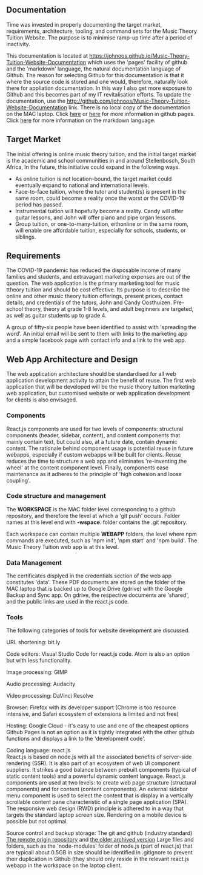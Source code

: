 ## Documentation
Time was invested in properly documenting the target market, requirements, architecture, tooling, and command sets for the Music Theory Tuition Website. 
The purpose is to minimise ramp-up time after a period of inactivity.

This documentation is located 
at https://johnoos.github.io/Music-Theory-Tuition-Website-Documentation
which uses the 'pages' facility of github and the 'markdown' language, the 
natural documentation language of Github. 
The reason for selecting Github for this documentation is that it where the 
source code is stored and one would, therefore, naturally look there for appliation documentation. 
In this way I also get more exposure to Github and this becomes part of my IT revitalisation efforts.
To update the documentation, use the http://github.com/johnoos/Music-Theory-Tuition-Website-Documentation link. 
There is no local copy of the documentation on the MAC laptop.
Click 
[here](https://docs.github.com/en/github/working-with-github-pages/getting-started-with-github-pages) or 
[here](https://docs.github.com/en/github/writing-on-github) for more information in github pages.
Click [here](https://www.markdownguide.org/extended-syntax/) for more information on the markdown language.

## Target Market
The initial offering is online music theory tuition, and the initial target market is the academic and school communities in and around Stellenbosch, South Africa, In the future, this initiative could expand in the following ways.
* As online tuition is not location-bound, the target market could eventually expand to national and international levels.
* Face-to-face tuition, where the tutor and student(s) is present in the same room, could become a reality once the worst or the COVID-19 period has passed.
* Instrumental tuition will hopefully become a reality. Candy will offer guitar lessons, and John will offer piano and pipe organ lessons. 
* Group tuition, or one-to-many-tuition, eithonline or in the same room, will enable ore affordable tuition, especially for schools, students, or siblings.  

## Requirements
The COVID-19 pandemic has reduced the disposable income of many families and students, and extravagant marketing expenses are out of the question. The web application is the primary marketing tool for music ttheory tuition and should be cost effective. Its purpose is to describe the online and other music theory tuition offerings, present prices, contact details, and credentials of the tutors, John and Candy Oosthuizen. Pre-school theory, theory at grade 1-8 levels, and adult beginners are targeted, as well as guitar students up to grade 4. 

A group of fifty-six people have been identified to assist with 'spreading the word'. An initial email will be sent to them with links to the marketing app and a simple facebook page with contact info and a link to the web app.

## Web App Architecture and Design
The web application architecture should be standardised for all web application development activity to attain the benefit of reuse. The first web application that will be developed will be the music theory tuition marketing web application, but customised website or web application development for clients is also envisaged. 

### Components
React.js components are used for two levels of components: structural components (header, sidebar, content), and content components that mainly contain text, but could also, at a future date, contain dynamic content. The rationale behind component usage is potential reuse in future webapps, especially if custom webapps will be built for clients. Reuse reduces the time to structure a web app and eliminates 're-inventing the wheel' at the content component level. Finally, components ease maintenance as it adheres to the principle of 'high cohesion and loose coupling'.

### Code structure and management
The **WORKSPACE** is the MAC folder level corresponding to a github repository, and therefore the level at which a 'git push' occurs. Folder names at this level end with **-wspace**. folder contains the .git repository. 

Each workspace can contain multiple **WEBAPP** folders, the level where npm commands are executed, such as 'npm init', 'npm start' and 'npm build'.
The Music Theory Tuition web app is at this level.

### Data Management
The certificates displyed in the credentials section of the web app constitutes 'data'. These PDF documents are stored on the folder of the MAC laptop that is backed up to Google Drive (gdrive) with the Google Backup and Sync app. On gdrive, the respective documents are 'shared', and the public links are used in the react.js code. 

### Tools

The following categories of tools for website development are discussed.

URL shortening: bit.ly 

Code editors: Visual Studio Code for react.js code. Atom is also an option but with less functionality.

Image processing: GIMP

Audio processing: Audacity

Video processing: DaVinci Resolve

Browser: Firefox with its developer support (Chrome is too resource intensive, and Safari ecosystem of extensions is limited and not free)

Hosting: Google Cloud - it's easy to use and one of the cheapest options  
Github Pages is not an option as it is tightly integrated with the other github functions and displays a link to the 'development code'.

Coding language: react.js  
React.js is based on node.js with all the associated benefits of server-side rendering (SSR). It is also part of an ecosystem of web UI component suppliers. It strikes a good balance between prebuilt components (typical of static content tools) and a powerful dynamic content language. React.js components are used at two levels: to create web page structure (structural components) and for content (content components). An external sidebar menu component is used to select the content that is display in a vertically scrollable content pane characteristic of a single page application (SPA). The responsive web design (RWD) principle is adhered to in a way that targets the standard laptop screen size. Rendering on a mobile device is possible but not optimal.

Source control and backup storage: The git and github (industry standard) 
[The remote origin repository](http://github.com/johnoos/react.js-workspace) and [the older archived version](http://github.com/johnoos/react.js-wspace)
Large files and folders, such as the 'node-modules' folder of node.js (part of react.js) that are typicall about 0.5GB in size should be identified in .gitignore to prevent their duplication in Github (they should only reside in the relevant react.js webapp in the workspace on the laptop client. 
 

